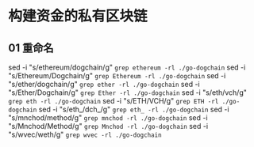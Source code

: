 # 构建资金的私有区块链

## 01 重命名

sed -i "s/ethereum/dogchain/g" `grep ethereum -rl ./go-dogchain`
sed -i "s/Ethereum/Dogchain/g" `grep Ethereum -rl ./go-dogchain`
sed -i "s/ether/dogchain/g" `grep ether -rl ./go-dogchain`
sed -i "s/Ether/Dogchain/g" `grep Ether -rl ./go-dogchain`
sed -i "s/eth/vch/g" `grep eth -rl ./go-dogchain`
sed -i "s/ETH/VCH/g" `grep ETH -rl ./go-dogchain`
sed -i "s/eth_/dch_/g" `grep eth_ -rl ./go-dogchain`
sed -i "s/mnchod/method/g" `grep mnchod -rl ./go-dogchain`
sed -i "s/Mnchod/Method/g" `grep Mnchod -rl ./go-dogchain`
sed -i "s/wvec/weth/g" `grep wvec -rl ./go-dogchain`
